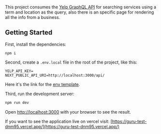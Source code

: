 This project consumes the [Yelp GraphQL API](https://www.yelp.com/developers/graphql/guides/intro) for searching services using a term and location as the query, also there is an specific page for rendering all the info from a business.

## Getting Started

First, install the dependencies:

```npm i```

Second, create a ```.env.local``` file in the root of the project, like this:
```
YELP_API_KEY=
NEXT_PUBLIC_API_URI=http://localhost:3000/api/
```
Here it's the link for the [env template](https://github.com/dnm95/guru-test/blob/master/.env.example).

Third, run the development server:

```bash
npm run dev
```

Open [http://localhost:3000](http://localhost:3000) with your browser to see the result.

If you want to see the application live on vercel visit: [https://guru-test-dnm95.vercel.app/](https://guru-test-dnm95.vercel.app/)

